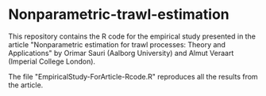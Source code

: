 # Nonparametric-trawl-estimation
This repository contains the R code for the empirical study presented in the article "Nonparametric estimation for trawl processes: Theory and Applications" by Orimar Sauri (Aalborg University) and Almut Veraart (Imperial College London).

The file "EmpiricalStudy-ForArticle-Rcode.R" reproduces all the results from the article.
